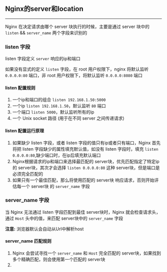 ## Nginx的server和location

---

Nginx 在决定请求由哪个 server 块执行的时候，主要是通过 server 块中的 `listen` && `server_name` 两个字段来识别的

### listen 字段

listen 字段定义 `server` 响应的ip和端口

如果没有显式的定义 `listen` 字段，在 root 用户权限下，nginx 将默认监听 `0.0.0.0:80` 端口，非 root 用户权限下，将默认监听 `0.0.0.0:8080` 端口

#### listen 配置规则

1. 一个ip和端口的组合 `listen 192.168.1.50:5000`
2. 一个ip `listen 192.168.1.50`，默认监听 `80` 端口
3. 一个端口 `listen 5000`，默认监听所有的ip
4. 一个 Unix socket 路径 (用于在不同 server 之间传递请求)

#### listen 配置运行原理

1. 如果缺少 listen 字段，或者 listen 字段的值只有ip或者只有端口，Nginx 首先将把 listen 字段缺少的属性填充默认值，如没有 listen 字段时，填充 `listen 0.0.0.0:80`,缺少端口时，在ip后填充默认端口
2. Nginx根据请求的ip和端口来选择最匹配的 server块，优先匹配指定了特定ip的 server块，其次才会选择 `listen 0.0.0.0:80` 这种 server块，但是端口是必须完全匹配的
3. 如果只有一个最佳匹配，那么将使用匹配的 server块 响应请求，否则开始评估每一个 server块 的 `server_name` 字段

### server_name 字段

当 Nginx 无法通过 listen 字段匹配到最佳 server块时，Nginx 就会检查请求头，通过 `Host` 头中的值，来匹配 server块中的 `server_name` 字段

**注意:** 浏览器默认会自动从Url中解析host

#### server_name 匹配规则

1. Nginx 会尝试寻找一个 `server_name` 和 `Host` 完全匹配的 server块，如果找到多个精确匹配，则会使用第一个匹配的 server块
2. 